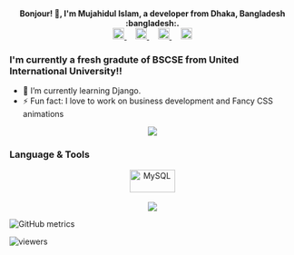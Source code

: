 

<div align = "center" > 
  <br>
  <br>
  <b> Bonjour! 👋, I'm Mujahidul Islam, a developer from Dhaka, Bangladesh :bangladesh:.    </b>
    <br>
   <a target="_blank" href="https://accounts.google.com/ServiceLogin?service=mail&passive=true&Email=example@gmail.com&continue=https://mail.google.com/mail/u/example@gmail.com/?view=cm%26fs=1%26to=mislam171020@bscse.uiu.ac.bd%26su=SUBJECT%26body=BODY%26">
        <img src="https://image.flaticon.com/icons/svg/1936/1936345.svg" width="20px">
      </a>
       &nbsp; &nbsp;
      <a target="_blank" href="https://www.facebook.com/ShawonUIUCSE/">
        <img src="https://image.flaticon.com/icons/svg/725/725289.svg" width="20px">
      </a>
      &nbsp; &nbsp;
      <a target="_blank" href="https://www.linkedin.com/in/mujahidulislam20/">
        <img src="https://image.flaticon.com/icons/svg/725/725337.svg" width="20px">
      </a>
      &nbsp; &nbsp;
      <a target="_blank" href="https://discord.gg/b2WKrgQjMU">
        <img src="https://image.flaticon.com/icons/svg/356/356060.svg" width="20px">
      </a>  
      
  </div>


### I'm currently a fresh gradute of BSCSE from United International University!!

- 🌱 I’m currently learning Django.
- ⚡ Fun fact: I love to work on business development and Fancy CSS animations


<div align="center">  
   <image src="https://github-readme-stats.vercel.app/api?username=mujahid20&show_icons=true&theme=tokyonight"> 
</div>
  
### Language & Tools
  
 <div align="center">  
   <img alt="MySQL"  width="80px" height="40px" src="https://raw.githubusercontent.com/mujahid20/mujahid20/master/logo/MERN-logo.png" />
   <br> <br>
   <image src="https://github-readme-stats.vercel.app/api/top-langs/?username=mujahid20&show_icons=true&theme=tokyonight"> 
     
     
       
</div>


![GitHub metrics](https://metrics.lecoq.io/mujahid20)
  
![viewers](https://komarev.com/ghpvc/?username=mujahid20&color=blueviolet)

